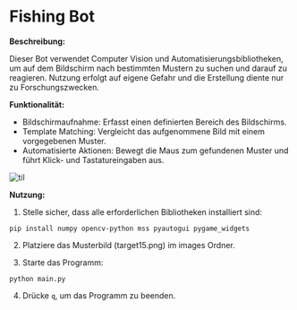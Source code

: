 # Fishing Bot
**Beschreibung:**

Dieser Bot verwendet Computer Vision und Automatisierungsbibliotheken, um auf dem Bildschirm nach bestimmten Mustern zu suchen und darauf zu reagieren. Nutzung erfolgt auf eigene Gefahr und die Erstellung diente nur zu Forschungszwecken.

**Funktionalität:**

- Bildschirmaufnahme: Erfasst einen definierten Bereich des Bildschirms.
- Template Matching: Vergleicht das aufgenommene Bild mit einem vorgegebenen Muster.
- Automatisierte Aktionen: Bewegt die Maus zum gefundenen Muster und führt Klick- und Tastatureingaben aus.

![til](assets/fishing.gif)

**Nutzung:**

1. Stelle sicher, dass alle erforderlichen Bibliotheken installiert sind:

``pip install numpy opencv-python mss pyautogui pygame_widgets``

2. Platziere das Musterbild (target15.png) im images Ordner.

3. Starte das Programm:

`python main.py`

4. Drücke `q`, um das Programm zu beenden.

